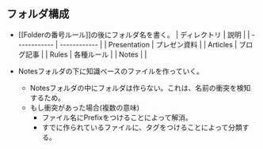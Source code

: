 ## フォルダ構成
- [[Folderの番号ルール]]の後にフォルダ名を書く。
| ディレクトリ | 説明         |
| ------------ | ------------ |
| Presentation | プレゼン資料 |
| Articles     | ブログ記事   |
| Rules        | 各種ルール   |
| Notes        |              |

- Notesフォルダの下に知識ベースのファイルを作っていく。
	- Notesフォルダの中にフォルダは作らない。これは、名前の衝突を検知するため。
	- もし衝突があった場合(複数の意味)
		- ファイル名にPrefixをつけることによって解消。
		- すでに作られているファイルに、タグをつけることによって分類する。
